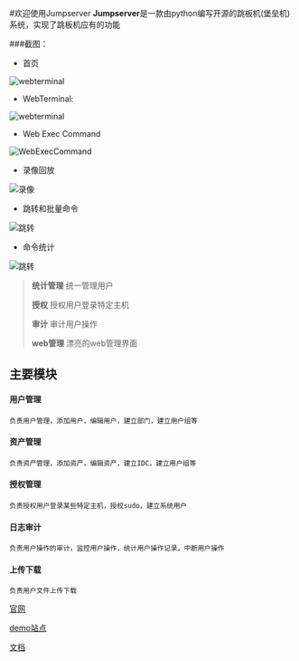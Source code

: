 #欢迎使用Jumpserver
**Jumpserver**是一款由python编写开源的跳板机(堡垒机)系统，实现了跳板机应有的功能

###截图：

* 首页

![webterminal](https://github.com/ibuler/static/raw/master/jumpserver3/index.png)

* WebTerminal:

![webterminal](https://github.com/ibuler/static/raw/master/jumpserver3/terminal.gif)

* Web Exec Command

![WebExecCommand](https://github.com/ibuler/static/raw/master/jumpserver3/web_exec.gif)

* 录像回放

![录像](https://github.com/ibuler/static/raw/master/jumpserver3/record.gif)

* 跳转和批量命令

![跳转](https://github.com/ibuler/static/raw/master/jumpserver3/connect.gif)

* 命令统计

![跳转](https://github.com/ibuler/static/raw/master/jumpserver3/command.png)


> **统计管理** 统一管理用户 
> 
> **授权** 授权用户登录特定主机
> 
> **审计** 审计用户操作
> 
> **web管理** 漂亮的web管理界面

## 主要模块
#### 用户管理 ####
	负责用户管理，添加用户，编辑用户，建立部门，建立用户组等
#### 资产管理 ####
	负责资产管理，添加资产，编辑资产，建立IDC，建立用户组等
#### 授权管理 ####
	负责授权用户登录某些特定主机，授权sudo，建立系统用户
#### 日志审计 ####
	负责用户操作的审计，监控用户操作，统计用户操作记录，中断用户操作
#### 上传下载 ####
	负责用户文件上传下载

[官网](http://www.jumpserver.org)

[demo站点](http://demo.jumpserver.org)

[文档](./docs)


